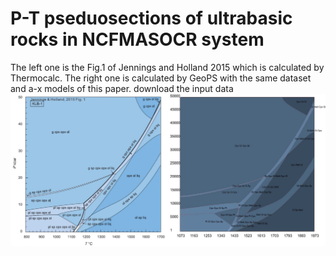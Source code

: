 # P-T pseduosections of ultrabasic rocks in NCFMASOCR system

The left one is the Fig.1 of Jennings and Holland 2015 which is calculated by Thermocalc. The right one is calculated by GeoPS with the same dataset and a-x models of this paper. download the input data
![](/img/Help/KLB-JH2015c.jpg)
